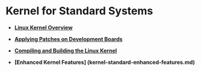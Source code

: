# Kernel for Standard Systems


- **[Linux Kernel Overview](kernel-standard-overview.md)**

- **[Applying Patches on Development Boards](kernel-standard-patch.md)**

- **[Compiling and Building the Linux Kernel](kernel-standard-build.md)**

- **[Enhanced Kernel Features] (kernel-standard-enhanced-features.md)**
